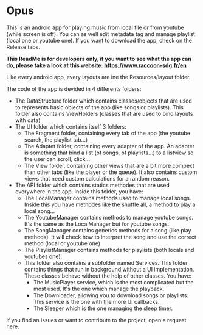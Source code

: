 # Opus

This is an android app for playing music from local file or from youtube (while screen is off). You can as well edit metadata tag and manage playlist (local one or youtube one).
If you want to download the app, check on the Release tabs.

**This ReadMe is for developers only, if you want to see what the app can do, please take a look at this website: https://www.raccoon-sdg.fr/en**

Like every android app, every layouts are ine the Resources/layout folder.

The code of the app is devided in 4 differents folders:

 - The DataStructure folder which contains classes/objects that are used to represents basic objects of the app (like songs or playlists). This folder also contains ViewHolders (classes that are used to bind layouts with data)
 - The UI folder which contains itself 3 folders:
   - The Fragment folder, containing every tab of the app (the youtube search, the playlist tab...)
   - The Adaptet folder, containing every adapter of the app. An adapter is something that bind a list (of songs, of playlists...) to a listview so the user can scroll, click...
   - The View folder, containing other views that are a bit more compext than other tabs (like the player or the queue). It also contains custom views that need custom calculations for a random reason.
 - The API folder which contains statics methodes that are used everywhere in the app. Inside this folder, you have:
   - The LocalManager contains methods used to manage local songs. Inside this you have methodes like the shuffle all, a method to play a local song...
   - The YoutubeManager contains methods to manage youtube songs. It's the same as the LocalManager but for youtube songs.
   - The SongManager contains generics methods for a song (like play methods). It will check how to interpret the song and use the correct method (local or youtube one).
   - The PlaylistManager contains methods for playlists (both locals and youtubes one).
   - This folder also contains a subfolder named Services. This folder contains things that run in background without a UI implementation. These classes behave without the help of other classes. You have:
     - The MusicPlayer service, which is the most complicated but the most used. It's the one which manage the playback.
     - The Downloader, allowing you to download songs or playlists. This service is the one with the more UI callbacks.
     - The Sleeper which is the one managing the sleep timer.

If you find an issues or want to contribute to the project, open a request here. 
